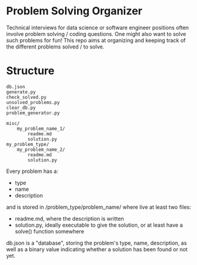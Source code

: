# Problem Solving Organizer

Technical interviews for data science or software engineer positions often involve problem solving / coding questions.
One might also want to solve such problems for fun! This repo aims at organizing and keeping track of
the different problems solved / to solve.

# Structure

```
db.json
generate.py
check_solved.py
unsolved_problems.py
clear_db.py
problem_generator.py

misc/
    my_problem_name_1/
        readme.md
        solution.py
my_problem_type/
    my_problem_name_2/
        readme.md
        solution.py
```
        
Every problem has a:

* type
* name
* description

and is stored in /problem_type/problem_name/ where live at least two files:

* readme.md, where the description is written
* solution.py, ideally executable to give the solution, or at least have a solve() function somewhere

db.json is a "database", storing the problem's type, name, description, as well as a binary value indicating whether
a solution has been found or not yet.